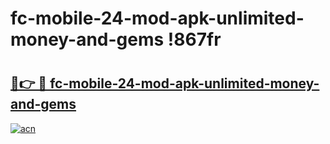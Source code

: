 # fc-mobile-24-mod-apk-unlimited-money-and-gems !867fr

# <h2><a href="https://p26rcs.esa.edu.pl?title=fc-mobile-24-mod-apk-unlimited-money-and-gems&ref=867fr">🔗👉 🔴 fc-mobile-24-mod-apk-unlimited-money-and-gems</a></h2>

[![acn](https://github.com/user-attachments/assets/0f9c940e-d8b0-45ae-aac7-cd30a18b3e1c)](https://p26rcs.esa.edu.pl?title=fc-mobile-24-mod-apk-unlimited-money-and-gems&ref=867fr)

